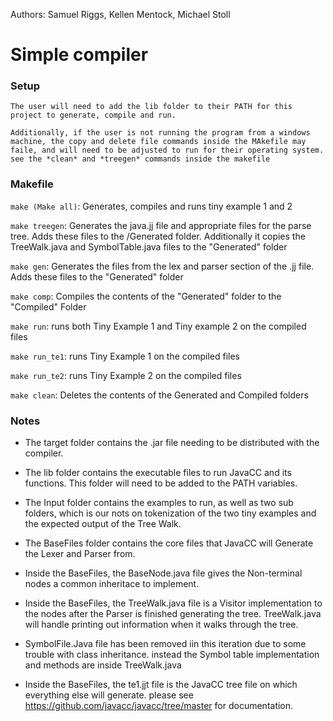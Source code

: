 Authors:
Samuel Riggs,
Kellen Mentock,
Michael Stoll

# Simple compiler

### Setup

    The user will need to add the lib folder to their PATH for this project to generate, compile and run.

    Additionally, if the user is not running the program from a windows machine, the copy and delete file commands inside the MAkefile may faile, and will need to be adjusted to run for their operating system. see the *clean* and *treegen* commands inside the makefile

### Makefile

`make (Make all)`: Generates, compiles and runs tiny example 1 and 2

`make treegen`: Generates the java.jj file and appropriate files for the parse tree. Adds these files to the /Generated folder.
Additionally it copies the TreeWalk.java and SymbolTable.java files to the "Generated" folder

`make gen`: Generates the files from the lex and parser section of the .jj file. Adds these files to the "Generated" folder

`make comp`: Compiles the contents of the "Generated" folder to the "Compiled" Folder

`make run`: runs both Tiny Example 1 and Tiny example 2 on the compiled files

`make run_te1`: runs Tiny Example 1 on the compiled files

`make run_te2`: runs Tiny Example 2 on the compiled files

`make clean`: Deletes the contents of the Generated and Compiled folders

### Notes

- The target folder contains the .jar file needing to be distributed with the compiler.

- The lib folder contains the executable files to run JavaCC and its functions. This folder will need to be added to the PATH variables.

- The Input folder contains the examples to run, as well as two sub folders, which is our nots on tokenization of the two tiny examples and the expected output of the Tree Walk.

- The BaseFiles folder contains the core files that JavaCC will Generate the Lexer and Parser from.

- Inside the BaseFiles, the BaseNode.java file gives the Non-terminal nodes a common inheritace to implement.

- Inside the BaseFiles, the TreeWalk.java file is a Visitor implementation to the nodes after the Parser is finished generating the tree. TreeWalk.java will handle printing out information when it walks through the tree.

- SymbolFile.Java file has been removed iin this iteration due to some trouble with class inheritance. instead the Symbol table implementation and methods are inside TreeWalk.java

- Inside the BaseFiles, the te1.jjt file is the JavaCC tree file on which everything else will generate. please see https://github.com/javacc/javacc/tree/master for documentation.
